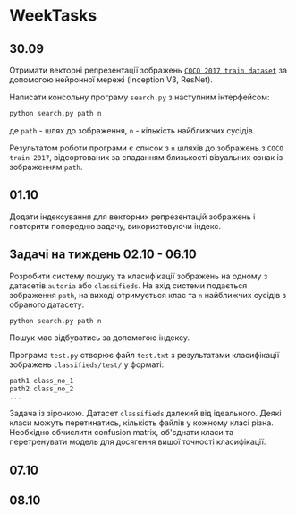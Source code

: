 # WeekTasks

## 30.09

Отримати векторні репрезентації зображень 
[`COCO 2017 train dataset`](http://images.cocodataset.org/zips/train2017.zip)
за допомогою нейронної мережі (Inception V3, ResNet). 

Написати консольну програму `search.py` з наступним інтерфейсом:
```bash
python search.py path n
```
де `path` - шлях до зображення, `n` - кількість найближчих сусідів.

Результатом роботи програми є список з `n` шляхів до зображень з `COCO train 2017`, 
відсортованих за спаданням близькості візуальних ознак із зображенням `path`.

## 01.10

Додати індексування для векторних репрезентацій зображень і повторити попередню задачу,
використовуючи індекс.

## Задачі на тиждень 02.10 - 06.10

Розробити систему пошуку та класифікації зображень на одному з датасетів `autoria` або
`classifieds`. На вхід системи подається зображення `path`, на виході отримується
клас та `n` найближчих сусідів з обраного датасету:

```bash
python search.py path n
```
Пошук має відбуватись за допомогою індексу.

Програма `test.py` створює файл `test.txt` з результатами класифікації зображень 
`classifieds/test/` у форматі:
```text
path1 class_no_1
path2 class_no_2
...
```

Задача із зірочкою. Датасет `classifieds` далекий від ідеального. 
Деякі класи можуть перетинатись, кількість файлів у кожному класі різна.
Необхідно обчислити confusion matrix, об'єднати класи та перетренувати модель для 
досягення вищої точності класифікації.

## 07.10

## 08.10